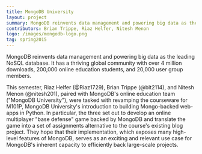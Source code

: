 ```yaml
---
title: MongoDB University
layout: project
summary: MongoDB reinvents data management and powering big data as the leading NoSQL database. It has a thriving global community with over 4 million downloads, 200,000 online education students, and 20,000 user group members.
contributors: Brian Trippe, Riaz Helfer, Nitesh Menon
logo: /images/mongodb-logo.png
tag: spring2015
---
```


MongoDB reinvents data management and powering big data as the leading NoSQL database. It has a thriving global community with over 4 million downloads, 200,000 online education students, and 20,000 user group members.

This semester, Riaz Helfer (@Riaz1729), Brian Trippe (@blt2114), and Nitesh Menon (@nitesh201), paired with MongoDB's online education team ("MongoDB University"), were tasked with revamping the courseware for M101P, MongoDB University's introduction to building Mongo-backed web-apps in Python. In particular, the three set out to develop an online multiplayer "base defense" game backed by MongoDB and translate the game into a set of assignments alternative to the course's existing blog project. They hope that their implementation, which exposes many high-level features of MongoDB, serves as an exciting and relevant use case for MongoDB's inherent capacity to efficiently back large-scale projects.